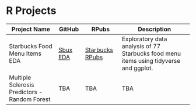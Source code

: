 # R Projects

| Project Name  | GitHub | RPubs          | Description | 
| ------------- | ------------- |-------------|--------------|
| Starbucks Food Menu Items EDA  | [Sbux EDA](https://github.com/estrati1806/R_Projects/blob/main/SbuxEDA.Rmd) | [Starbucks RPubs](https://rpubs.com/emistrati/StarbucksEDA) | Exploratory data analysis of 77 Starbucks food menu items using tidyverse and ggplot. |
| Multiple Sclerosis Predictors - Random Forest  | TBA  | TBA | TBA |
